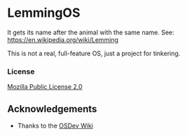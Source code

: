 # LemmingOS

It gets its name after the animal with the same name.
See: https://en.wikipedia.org/wiki/Lemming

This is not a real, full-feature OS, just a project for tinkering.

### License
[Mozilla Public License 2.0](https://spdx.org/licenses/MPL-2.0.html)

## Acknowledgements

- Thanks to the [OSDev Wiki](https://wiki.osdev.org/Main_Page)
